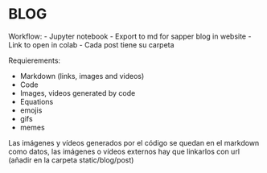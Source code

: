 # BLOG

Workflow:
    - Jupyter notebook
    - Export to md for sapper blog in website
    - Link to open in colab
    - Cada post tiene su carpeta

Requierements:
  - Markdown (links, images and videos)
  - Code
  - Images, videos generated by code
  - Equations
  - emojis 
  - gifs
  - memes

Las imágenes y vídeos generados por el código se quedan en el markdown como datos, las imágenes o vídeos externos hay que linkarlos con url (añadir en la carpeta static/blog/post)